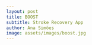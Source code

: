```yaml
---
layout: post
title: BOOST
subtitle: Stroke Recovery App
author: Ana Simões
image: assets/images/boost.jpg
---
```


